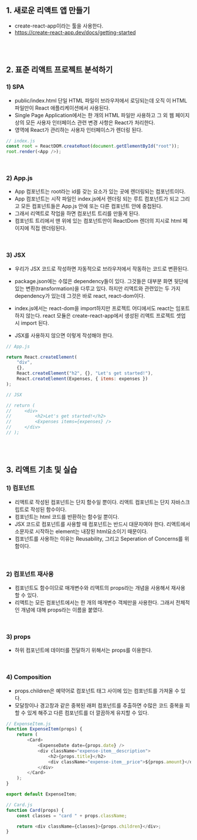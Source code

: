## 1. 새로운 리액트 앱 만들기

-   create-react-app이라는 툴을 사용한다.
-   https://create-react-app.dev/docs/getting-started

<br><br>

## 2. 표준 리액트 프로젝트 분석하기

### 1) SPA

-   public/index.html 단일 HTML 파일이 브라우저에서 로딩되는데 오직 이 HTML 파일만이 React 애플리케이션에서 사용된다.
-   Single Page Application에서는 한 개의 HTML 파일만 사용하고 그 외 웹 페이지상의 모든 사용자 인터페이스 관련 변경 사항은 React가 처리한다.
-   <div id="root"> 영역에 React가 관리하는 사용자 인터페이스가 렌더링 된다.

```javascript
// index.js
const root = ReactDOM.createRoot(document.getElementById("root"));
root.render(<App />);
```

<br>

### 2) App.js

-   App 컴포넌트는 root라는 id를 갖는 요소가 있는 곳에 렌더링되는 컴포넌트이다.
-   App 컴포넌트는 시작 파일인 index.js에서 렌더링 되는 루트 컴포넌트가 되고 그리고 모든 컴포넌트들은 App.js 안에 또는 다른 컴포넌트 안에 중첩된다.
-   그래서 리액트로 작업을 하면 컴포넌트 트리를 만들게 된다.
-   컴포넌트 트리에서 맨 위에 있는 <App/> 컴포넌트만이 ReactDom 렌더의 지시로 html 페이지에 직접 렌더링된다.

<br>

### 3) JSX

-   우리가 JSX 코드로 작성하면 자동적으로 브라우저에서 작동하는 코드로 변환된다.
-   package.json에는 수많은 dependency들이 있다. 그것들은 대부분 화면 뒷단에 있는 변환(transformation)을 다루고 있다. 하지만 리액트와 관련있는 두 가지 dependency가 있는데 그것은 바로 react, react-dom이다.
-   index.js에서는 react-dom을 import하지만 프로젝트 어디에서도 react는 임포트하지 않는다. react 모듈은 create-react-app에서 생성된 리액트 프로젝트 셋업 시 import 된다.

-   JSX를 사용하지 않으면 이렇게 작성해야 한다.

```javascript
// App.js

return React.createElement(
    "div",
    {},
    React.createElement("h2", {}, "Let's get started!"),
    React.createElement(Expenses, { items: expenses })
);

// JSX

// return (
//     <div>
//         <h2>Let's get started!</h2>
//         <Expenses items={expenses} />
//     </div>
// );
```

<br><br>

## 3. 리액트 기초 및 실습

### 1) 컴포넌트

-   리액트로 작성된 컴포넌트는 단지 함수일 뿐이다. 리액트 컴포넌트는 단지 자바스크립트로 작성된 함수이다.
-   컴포넌트는 html 코드를 반환하는 함수일 뿐이다.
-   JSX 코드로 컴포넌트를 사용할 때 컴포넌트는 반드시 대문자여야 한다. 리액트에서 소문자로 시작하는 element는 내장된 html요소이기 때문이다.
-   컴포넌트를 사용하는 이유는 Reusability, 그리고 Seperation of Concerns를 위함이다.

<br>

### 2) 컴포넌트 재사용

-   컴포넌트도 함수이므로 매개변수와 리액트의 props라는 개념을 사용해서 재사용 할 수 있다.
-   리액트는 모든 컴포넌트에서는 한 개의 매개변수 객체만을 사용한다. 그래서 전체적인 개념에 대해 props라는 이름을 붙였다.

<br>

### 3) props

-   하위 컴포넌트에 데이터를 전달하기 위해서는 props를 이용한다.

<br>

### 4) Composition

-   props.children은 예약어로 컴포넌트 태그 사이에 있는 컴포넌트를 가져올 수 있다.
-   모달창이나 경고창과 같은 중복된 래퍼 컴포넌트를 추출하면 수많은 코드 중복을 피할 수 있게 해주고 다른 컴포넌트를 더 깔끔하게 유지할 수 있다.

```javascript
// ExpenseItem.js
function ExpenseItem(props) {
    return (
        <Card>
            <ExpenseDate date={props.date} />
            <div className="expense-item__description">
                <h2>{props.title}</h2>
                <div className="expense-item__price">${props.amount}</div>
            </div>
        </Card>
    );
}

export default ExpenseItem;

// Card.js
function Card(props) {
    const classes = "card " + props.className;

    return <div className={classes}>{props.children}</div>;
}
```
